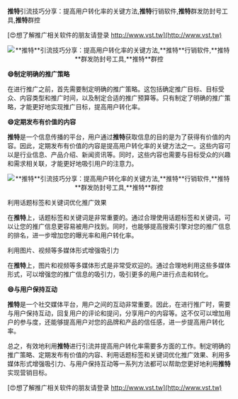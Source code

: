 **推特**引流技巧分享：提高用户转化率的关键方法,**推特**行销软件,**推特**群发防封号工具,**推特**群控

[😍想了解推广相关软件的朋友请登录 http://www.vst.tw](http://www.vst.tw)

 <center><img src="https://vst.tw/MP4/tuiguang/png/1.png" alt="**推特**引流技巧分享：提高用户转化率的关键方法,**推特**行销软件,**推特**群发防封号工具,**推特**群控"></center>

**😄制定明确的推广策略**

在进行推广之前，首先需要制定明确的推广策略。这包括确定推广目标、目标受众、内容类型和推广时间，以及制定合适的推广预算等。只有制定了明确的推广策略，才能更好地实现推广目标，提高用户转化率。

**😄定期发布有价值的内容**

**推特**是一个信息传播的平台，用户通过**推特**获取信息的目的是为了获得有价值的内容。因此，定期发布有价值的内容是提高用户转化率的关键方法之一。这些内容可以是行业信息、产品介绍、新闻资讯等。同时，这些内容也需要与目标受众的兴趣和需求相关联，才能更好地吸引用户的注意力。

 <center><img src="https://vst.tw/MP4/tuiguang/png/8.png" alt="**推特**引流技巧分享：提高用户转化率的关键方法,**推特**行销软件,**推特**群发防封号工具,**推特**群控"></center>

利用话题标签和关键词优化推广效果

在**推特**上，话题标签和关键词是非常重要的。通过合理使用话题标签和关键词，可以让您的推广信息更容易被用户找到。同时，也能够提高搜索引擎对您的推广信息的排名，进一步增加您的曝光率和用户转化率。

利用图片、视频等多媒体形式增强吸引力

在**推特**上，图片和视频等多媒体形式是非常受欢迎的。通过合理地利用这些多媒体形式，可以增强您的推广信息的吸引力，吸引更多的用户进行点击和转化。

**😄与用户保持互动**

**推特**是一个社交媒体平台，用户之间的互动非常重要。因此，在进行推广时，需要与用户保持互动，回复用户的评论和提问，分享用户的内容等。这不仅可以增加用户的参与度，还能够提高用户对您的品牌和产品的信任感，进一步提高用户转化率。

总之，有效地利用**推特**进行引流并提高用户转化率需要多方面的工作。制定明确的推广策略、定期发布有价值的内容、利用话题标签和关键词优化推广效果、利用多媒体形式增强吸引力、与用户保持互动等一系列方法都可以帮助您更好地利用**推特**实现营销目标。

[😍想了解推广相关软件的朋友请登录 http://www.vst.tw](http://www.vst.tw)



